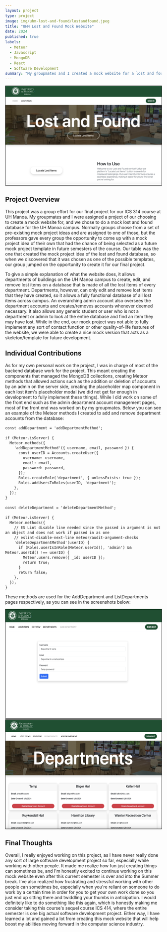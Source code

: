 ```yaml
---
layout: project
type: project
image: img/uhm-lost-and-found/lostandfound.jpeg
title: "UHM Lost and Found Mock Website"
date: 2024
published: true
labels:
  - Meteor
  - Javascript
  - MongoDB
  - React
  - Software Development
summary: "My groupmates and I created a mock website for a lost and found database for the UH Manoa campus."
---
```


<div align="center" class="text-center p-4">
  <img width="700px" src="../img/uhm-lost-and-found/homepage.png" class="justify-content-center" style="border:1px solid #000000">
</div>


## Project Overview

This project was a group effort for our final project for our ICS 314 course at UH Manoa. My groupmates and I were assigned a project of our choosing to create a mock website for, and we chose to do a mock lost and found database for the UH Manoa campus. Normally groups choose from a set of pre-existing mock project ideas and are assigned to one of those, but the professors gave every group the opportunity to come up with a mock project idea of their own that had the chance of being selected as a future mock project template in future semesters of the course. Our table was the one that created the mock project idea of the lost and found database, so when we discovered that it was chosen as one of the possible templates, our group jumped on the opportunity to create it for our final project.

To give a simple explanation of what the website does, it allows departments of buildings on the UH Manoa campus to create, edit, and remove lost items on a database that is made of all the lost items of every department. Departments, however, can only edit and remove lost items that they have created, so it allows a fully functional database of all lost items across campus. An overarching admin account also oversees the department accounts and creates/removes accounts whenever deemed necessary. It also allows any generic student or user who is not a department or admin to look at the entire database and find an item they may have lost. While in the end, our mock project was not able to fully implement any sort of contact function or other quality-of-life features of the website, we were able to create a nice mock version that acts as a skeleton/template for future development.

## Individual Contributions

As for my own personal work on the project, I was in charge of most of the backend database work for the project. This meant creating the components that managed the MongoDB collections, creating Meteor methods that allowed actions such as the addition or deletion of accounts by an admin on the server side, creating the placeholder map component in each lost item's placeholder modal (we did not get far enough in development to fully implement these things). While I did work on some of the front end such as the admin department account management pages, most of the front end was worked on by my groupmates. Below you can see an example of the Meteor methods I created to add and remove department accounts from the database:

```
const addDepartment = 'addDepartmentMethod';

if (Meteor.isServer) {
  Meteor.methods({
    'addDepartmentMethod'({ username, email, password }) {
      const userID = Accounts.createUser({
        username: username,
        email: email,
        password: password,
      });
      Roles.createRole('department', { unlessExists: true });
      Roles.addUsersToRoles(userID, 'department');
    },
  });
}

const deleteDepartment = 'deleteDepartmentMethod';

if (Meteor.isServer) {
  Meteor.methods({
    // ES Lint disable line needed since the passed in argument is not an object and does not work if passed in as one
    // eslint-disable-next-line meteor/audit-argument-checks
    'deleteDepartmentMethod'(userID) {
      if (Roles.userIsInRole(Meteor.userId(), 'admin') && Meteor.userId() !== userID) {
        Meteor.users.remove({ _id: userID });
        return true;
      }
      return false;
    },
  });
}
```

These methods are used for the AddDepartment and ListDepartments pages respectively, as you can see in the screenshots below:

<div align="center" class="text-center p-4">
  <img height="350px" src="../img/uhm-lost-and-found/adddepartmentpage.png" style="border:1px solid #000000">
  <img height="350px" src="../img/uhm-lost-and-found/listdepartmentspage.png" style="border:1px solid #000000">
</div>

## Final Thoughts

Overall, I really enjoyed working on this project, as I have never really done any sort of large software development project so far, especially while working with other people. It made me realize how fun just creating things can sometimes be, and I'm honestly excited to continue working on this mock website even after this current semester is over and into the Summer break. I've also realized how frustrating and stressful working with other people can sometimes be, especially when you're reliant on someone to do work by a certain time in order for you to get your own work done so you just end up sitting there and twiddling your thumbs in anticipation. I would definitely like to do something like this again, which is honestly making me consider taking this course's sequel course ICS 414, where the entire semester is one big actual software development project. Either way, I have learned a lot and gained a lot from creating this mock website that will help boost my abilities moving forward in the computer science industry.
